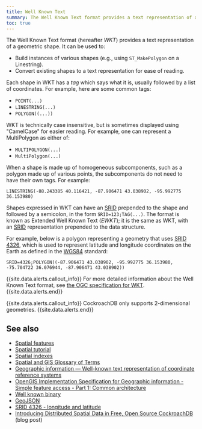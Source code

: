 ```yaml
---
title: Well Known Text
summary: The Well Known Text format provides a text representation of a geometric shape.
toc: true
---
```


The Well Known Text format (hereafter _WKT_) provides a text representation of a geometric shape.  It can be used to:

- Build instances of various shapes (e.g., using `ST_MakePolygon` on a Linestring).
- Convert existing shapes to a text representation for ease of reading.

Each shape in WKT has a _tag_ which says what it is, usually followed by a list of coordinates.  For example, here are some common tags:

- `POINT(...)`
- `LINESTRING(...)`
- `POLYGON((...))`

WKT is technically case insensitive, but is sometimes displayed using "CamelCase" for easier reading.  For example, one can represent a MultiPolygon as either of:

- `MULTIPOLYGON(...)`
- `MultiPolygon(...)`

When a shape is made up of homogeneous subcomponents, such as a polygon made up of various points, the subcomponents do not need to have their own tags. For example:

`LINESTRING(-88.243385 40.116421, -87.906471 43.038902, -95.992775 36.153980)`

<a name="ewkt"></a>

Shapes expressed in WKT can have an [SRID](spatial-glossary.html) prepended to the shape and followed by a semicolon, in the form `SRID=123;TAG(...)`.  The format is known as Extended Well Known Text (_EWKT_); it is the same as WKT, with an [SRID](spatial-glossary.html#srid) representation prepended to the data structure.

For example, below is a polygon representing a geometry that uses [SRID 4326](srid-4326.html), which is used to represent latitude and longitude coordinates on the Earth as defined in the [WGS84](spatial-glossary.html#wgs84) standard:

`SRID=4326;POLYGON((-87.906471 43.038902, -95.992775 36.153980, -75.704722 36.076944, -87.906471 43.038902))`

{{site.data.alerts.callout_info}}
For more detailed information about the Well Known Text format, see [the OGC specification for WKT](http://docs.opengeospatial.org/is/18-010r7/18-010r7.html).
{{site.data.alerts.end}}

{{site.data.alerts.callout_info}}
CockroachDB only supports 2-dimensional geometries.
{{site.data.alerts.end}}

## See also

- [Spatial features](spatial-features.html)
- [Spatial tutorial](spatial-tutorial.html)
- [Spatial indexes](spatial-indexes.html)
- [Spatial and GIS Glossary of Terms](spatial-glossary.html)
- [Geographic information — Well-known text representation of coordinate reference systems](http://www.opengis.net/doc/is/wkt-crs/2.0.6)
- [OpenGIS Implementation Specification for Geographic information - Simple feature access - Part 1: Common architecture](https://portal.opengeospatial.org/files/?artifact_id=25355)
- [Well known binary](well-known-binary.html)
- [GeoJSON](geojson.html)
- [SRID 4326 - longitude and latitude](srid-4326.html)
- [Introducing Distributed Spatial Data in Free, Open Source CockroachDB](https://www.cockroachlabs.com/blog/spatial-data/) (blog post)
